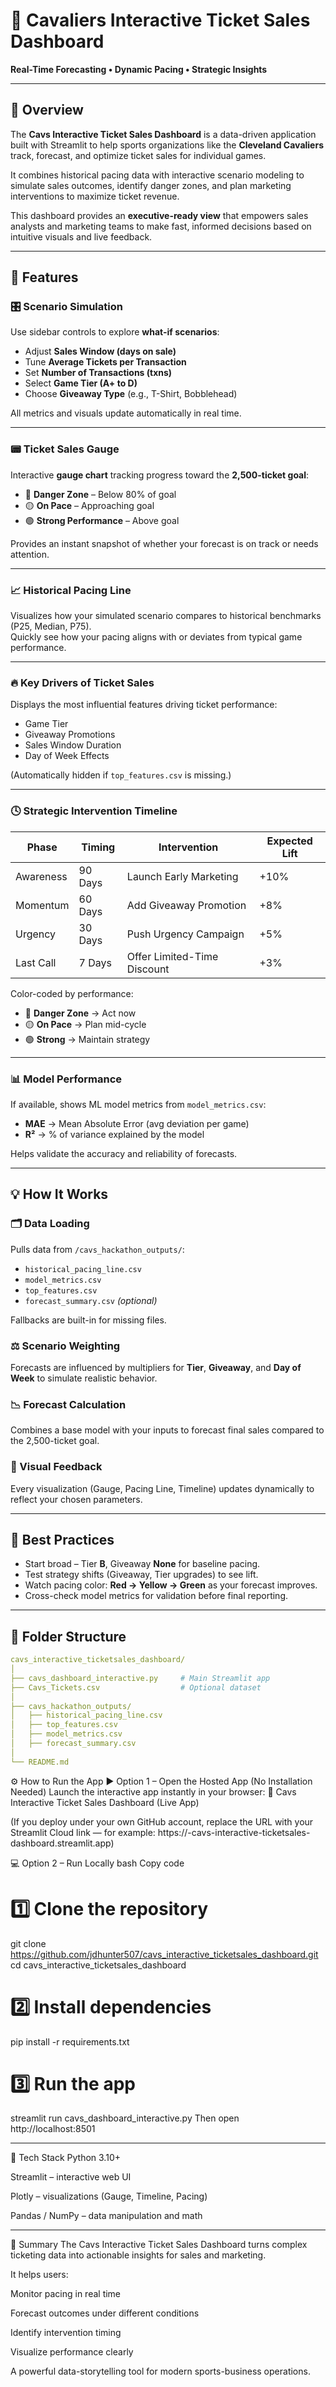 # 🏀 Cavaliers Interactive Ticket Sales Dashboard  
**Real-Time Forecasting • Dynamic Pacing • Strategic Insights**

---

## 📖 Overview  
The **Cavs Interactive Ticket Sales Dashboard** is a data-driven application built with Streamlit to help sports organizations like the **Cleveland Cavaliers** track, forecast, and optimize ticket sales for individual games.  

It combines historical pacing data with interactive scenario modeling to simulate sales outcomes, identify danger zones, and plan marketing interventions to maximize ticket revenue.  

This dashboard provides an **executive-ready view** that empowers sales analysts and marketing teams to make fast, informed decisions based on intuitive visuals and live feedback.

---

## 🚀 Features  

### 🎛️ Scenario Simulation  
Use sidebar controls to explore **what-if scenarios**:
- Adjust **Sales Window (days on sale)**
- Tune **Average Tickets per Transaction**
- Set **Number of Transactions (txns)**
- Select **Game Tier (A+ to D)**
- Choose **Giveaway Type** (e.g., T-Shirt, Bobblehead)

All metrics and visuals update automatically in real time.

---

### 📟 Ticket Sales Gauge  
Interactive **gauge chart** tracking progress toward the **2,500-ticket goal**:
- 🔴 **Danger Zone** – Below 80% of goal  
- 🟡 **On Pace** – Approaching goal  
- 🟢 **Strong Performance** – Above goal  

Provides an instant snapshot of whether your forecast is on track or needs attention.

---

### 📈 Historical Pacing Line  
Visualizes how your simulated scenario compares to historical benchmarks (P25, Median, P75).  
Quickly see how your pacing aligns with or deviates from typical game performance.

---

### 🔥 Key Drivers of Ticket Sales  
Displays the most influential features driving ticket performance:  
- Game Tier  
- Giveaway Promotions  
- Sales Window Duration  
- Day of Week Effects  

(Automatically hidden if `top_features.csv` is missing.)

---

### 🕓 Strategic Intervention Timeline  

| Phase | Timing | Intervention | Expected Lift |
|--------|---------|---------------|----------------|
| Awareness | 90 Days | Launch Early Marketing | +10% |
| Momentum | 60 Days | Add Giveaway Promotion | +8% |
| Urgency | 30 Days | Push Urgency Campaign | +5% |
| Last Call | 7 Days | Offer Limited-Time Discount | +3% |

Color-coded by performance:
- 🔴 **Danger Zone** → Act now  
- 🟡 **On Pace** → Plan mid-cycle  
- 🟢 **Strong** → Maintain strategy  

---

### 📊 Model Performance  
If available, shows ML model metrics from `model_metrics.csv`:  
- **MAE** → Mean Absolute Error (avg deviation per game)  
- **R²** → % of variance explained by the model  

Helps validate the accuracy and reliability of forecasts.

---

## 💡 How It Works  

### 🗂 Data Loading  
Pulls data from `/cavs_hackathon_outputs/`:  
- `historical_pacing_line.csv`  
- `model_metrics.csv`  
- `top_features.csv`  
- `forecast_summary.csv` *(optional)*  

Fallbacks are built-in for missing files.

### ⚖️ Scenario Weighting  
Forecasts are influenced by multipliers for **Tier**, **Giveaway**, and **Day of Week** to simulate realistic behavior.

### 📉 Forecast Calculation  
Combines a base model with your inputs to forecast final sales compared to the 2,500-ticket goal.

### 🧭 Visual Feedback  
Every visualization (Gauge, Pacing Line, Timeline) updates dynamically to reflect your chosen parameters.

---

## 🧠 Best Practices  

- Start broad – Tier **B**, Giveaway **None** for baseline pacing.  
- Test strategy shifts (Giveaway, Tier upgrades) to see lift.  
- Watch pacing color: **Red → Yellow → Green** as your forecast improves.  
- Cross-check model metrics for validation before final reporting.

---

## 🧩 Folder Structure  

```yaml
cavs_interactive_ticketsales_dashboard/
│
├── cavs_dashboard_interactive.py     # Main Streamlit app
├── Cavs_Tickets.csv                  # Optional dataset
│
├── cavs_hackathon_outputs/
│   ├── historical_pacing_line.csv
│   ├── top_features.csv
│   ├── model_metrics.csv
│   ├── forecast_summary.csv
│
└── README.md
```

⚙️ How to Run the App
▶️ Option 1 – Open the Hosted App (No Installation Needed)
Launch the interactive app instantly in your browser:
🔗 Cavs Interactive Ticket Sales Dashboard (Live App)

(If you deploy under your own GitHub account, replace the URL with your Streamlit Cloud link — for example:
https://<your-username>-cavs-interactive-ticketsales-dashboard.streamlit.app)

💻 Option 2 – Run Locally
bash
Copy code
# 1️⃣ Clone the repository
git clone https://github.com/jdhunter507/cavs_interactive_ticketsales_dashboard.git
cd cavs_interactive_ticketsales_dashboard

# 2️⃣ Install dependencies
pip install -r requirements.txt

# 3️⃣ Run the app
streamlit run cavs_dashboard_interactive.py
Then open http://localhost:8501

---

🧠 Tech Stack
Python 3.10+

Streamlit – interactive web UI

Plotly – visualizations (Gauge, Timeline, Pacing)

Pandas / NumPy – data manipulation and math

---

🏁 Summary
The Cavs Interactive Ticket Sales Dashboard turns complex ticketing data into actionable insights for sales and marketing.

It helps users:

Monitor pacing in real time

Forecast outcomes under different conditions

Identify intervention timing

Visualize performance clearly

A powerful data-storytelling tool for modern sports-business operations.
